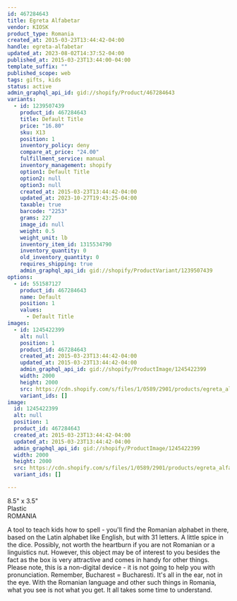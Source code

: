 ```yaml
---
id: 467284643
title: Egreta Alfabetar
vendor: KIOSK
product_type: Romania
created_at: 2015-03-23T13:44:42-04:00
handle: egreta-alfabetar
updated_at: 2023-08-02T14:37:52-04:00
published_at: 2015-03-23T13:44:00-04:00
template_suffix: ""
published_scope: web
tags: gifts, kids
status: active
admin_graphql_api_id: gid://shopify/Product/467284643
variants:
  - id: 1239507439
    product_id: 467284643
    title: Default Title
    price: "16.80"
    sku: X13
    position: 1
    inventory_policy: deny
    compare_at_price: "24.00"
    fulfillment_service: manual
    inventory_management: shopify
    option1: Default Title
    option2: null
    option3: null
    created_at: 2015-03-23T13:44:42-04:00
    updated_at: 2023-10-27T19:43:25-04:00
    taxable: true
    barcode: "2253"
    grams: 227
    image_id: null
    weight: 0.5
    weight_unit: lb
    inventory_item_id: 1315534790
    inventory_quantity: 0
    old_inventory_quantity: 0
    requires_shipping: true
    admin_graphql_api_id: gid://shopify/ProductVariant/1239507439
options:
  - id: 551587127
    product_id: 467284643
    name: Default
    position: 1
    values:
      - Default Title
images:
  - id: 1245422399
    alt: null
    position: 1
    product_id: 467284643
    created_at: 2015-03-23T13:44:42-04:00
    updated_at: 2015-03-23T13:44:42-04:00
    admin_graphql_api_id: gid://shopify/ProductImage/1245422399
    width: 2000
    height: 2000
    src: https://cdn.shopify.com/s/files/1/0589/2901/products/egreta_alfabetar.jpeg?v=1427132682
    variant_ids: []
image:
  id: 1245422399
  alt: null
  position: 1
  product_id: 467284643
  created_at: 2015-03-23T13:44:42-04:00
  updated_at: 2015-03-23T13:44:42-04:00
  admin_graphql_api_id: gid://shopify/ProductImage/1245422399
  width: 2000
  height: 2000
  src: https://cdn.shopify.com/s/files/1/0589/2901/products/egreta_alfabetar.jpeg?v=1427132682
  variant_ids: []

---
```


8.5" x 3.5"  
Plastic  
ROMANIA

A tool to teach kids how to spell - you'll find the Romanian alphabet in there, based on the Latin alphabet like English, but with 31 letters. A little spice in the dice. Possibly, not worth the heartburn if you are not Romanian or a linguistics nut. However, this object may be of interest to you besides the fact as the box is very attractive and comes in handy for other things. Please note, this is a non-digital device - it is not going to help you with pronunciation. Remember, Bucharest = Bucharesti. It's all in the ear, not in the eye. With the Romanian language and other such things in Romania, what you see is not what you get. It all takes some time to understand.